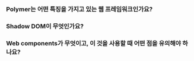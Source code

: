 ### Polymer는 어떤 특징을 가지고 있는 웹 프레임워크인가요?

### Shadow DOM이 무엇인가요?

### Web components가 무엇이고, 이 것을 사용할 때 어떤 점을 유의해야 하나요?
